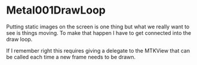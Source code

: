 # Metal001DrawLoop

Putting static images on the screen is one thing but what we
really want to see is things moving. To make that happen I
have to get connected into the draw loop.

If I remember right this requires giving a delegate to the
MTKView that can be called each time a new frame needs to be
drawn.